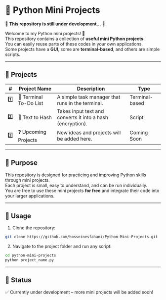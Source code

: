 # 🐍 Python Mini Projects  

🚧 **This repository is still under development…** 🚧  

Welcome to my Python mini projects! 🎉  
This repository contains a collection of **useful mini Python projects**.  
You can easily reuse parts of these codes in your own applications.  
Some projects have a **GUI**, some are **terminal-based**, and others are simple scripts.  

---

## 📂 Projects  

| # | Project Name        | Description | Type |
|---|--------------------|-------------|------|
| 1️⃣ | 📝 Terminal To-Do List | A simple task manager that runs in the terminal. | Terminal-based |
| 2️⃣ | 🔑 Text to Hash      | Takes input text and converts it into a hash (encryption). | Script |
| 3️⃣ | ❓ Upcoming Projects | New ideas and projects will be added here. | Coming Soon |

---

## 🚀 Purpose  
This repository is designed for practicing and improving Python skills through mini projects.  
Each project is small, easy to understand, and can be run individually.  
You are free to use these mini projects **for free** and integrate their code into your larger applications.  

---

## 🔧 Usage  
1. Clone the repository:  
```bash
git clone https://github.com/hosseinesfahani/Python-Mini-Projects.git
```
2. Navigate to the project folder and run any script:  
```bash
cd python-mini-projects
python project_name.py
```

---

## 📌 Status  
✅ Currently under development – more mini projects will be added soon!  
